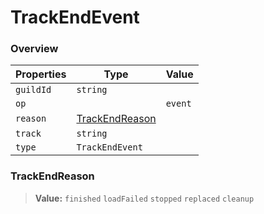 # TrackEndEvent

### Overview

| Properties | Type                              | Value   |
| ---------- | --------------------------------- | ------- |
| `guildId`  | `string`                          |         |
| `op`       |                                   | `event` |
| `reason`   | [TrackEndReason](#trackendreason) |         |
| `track`    | `string`                          |         |
| `type`     | `TrackEndEvent`                   |         |

### TrackEndReason

> **Value:** `finished` `loadFailed` `stopped` `replaced` `cleanup`
